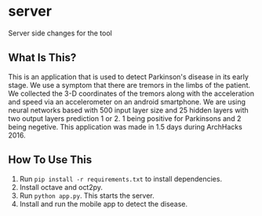 # server
Server side changes for the tool 

What Is This?
-------------
This is an application that is used to detect Parkinson's disease in its early stage. We use a symptom that there are tremors in the limbs of the patient. We collected the 3-D coordinates of the tremors along with the acceleration and speed via an accelerometer on an android smartphone.
We are using neural networks based with 500 input layer size and 25 hidden layers with two output layers prediction 1 or 2. 1 being positive for Parkinsons and 2 being negetive.
This application was made in 1.5 days during ArchHacks 2016.

How To Use This
---------------

1. Run `pip install -r requirements.txt` to install dependencies.
2. Install octave and oct2py.
2. Run `python app.py`. This starts the server. 
3. Install and run the mobile app to detect the disease.